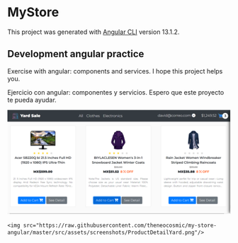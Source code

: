 # MyStore

This project was generated with [Angular CLI](https://github.com/angular/angular-cli) version 13.1.2.

## Development angular practice
Exercise with angular: components and services. I hope this project helps you.  

  
Ejercicio con angular: componentes y servicios. Espero que este proyecto te pueda ayudar.


<img src="https://raw.githubusercontent.com/theneocosmic/my-store-angular/master/src/assets/screenshots/YardSaleHOme.png"/>



    <img src="https://raw.githubusercontent.com/theneocosmic/my-store-angular/master/src/assets/screenshots/ProductDetailYard.png"/>
